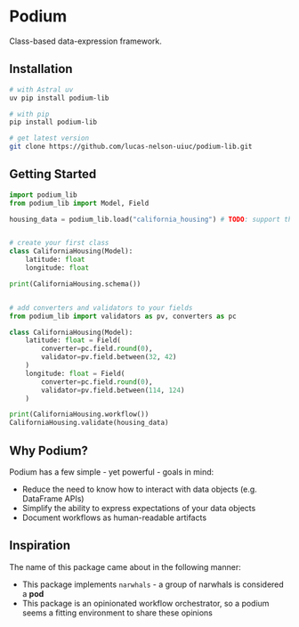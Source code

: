 # Podium

Class-based data-expression framework.

## Installation

```bash
# with Astral uv
uv pip install podium-lib

# with pip
pip install podium-lib

# get latest version
git clone https://github.com/lucas-nelson-uiuc/podium-lib.git
```

## Getting Started

```python
import podium_lib
from podium_lib import Model, Field

housing_data = podium_lib.load("california_housing") # TODO: support this method


# create your first class
class CaliforniaHousing(Model):
    latitude: float
    longitude: float

print(CaliforniaHousing.schema())


# add converters and validators to your fields
from podium_lib import validators as pv, converters as pc

class CaliforniaHousing(Model):
    latitude: float = Field(
        converter=pc.field.round(0),
        validator=pv.field.between(32, 42)
    )
    longitude: float = Field(
        converter=pc.field.round(0),
        validator=pv.field.between(114, 124)
    )

print(CaliforniaHousing.workflow())
CaliforniaHousing.validate(housing_data)
```

## Why Podium?

Podium has a few simple - yet powerful - goals in mind:
- Reduce the need to know how to interact with data objects (e.g. DataFrame APIs)
- Simplify the ability to express expectations of your data objects
- Document workflows as human-readable artifacts

## Inspiration

The name of this package came about in the following manner:
- This package implements `narwhals` - a group of narwhals is considered a **pod**
- This package is an opinionated workflow orchestrator, so a podium seems a
fitting environment to share these opinions
